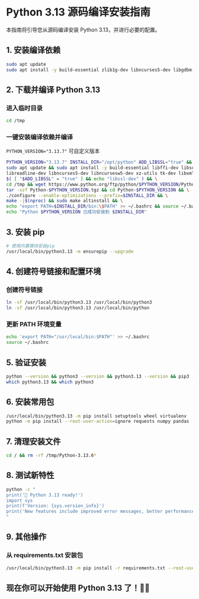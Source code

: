 
# Python 3.13 源码编译安装指南

本指南将引导您从源码编译安装 Python 3.13，并进行必要的配置。


## 1. 安装编译依赖

```bash
sudo apt update
sudo apt install -y build-essential zlib1g-dev libncurses5-dev libgdbm-dev libnss3-dev libssl-dev libreadline-dev libffi-dev libsqlite3-dev wget libbz2-dev
```

## 2. 下载并编译 Python 3.13

### 进入临时目录
```bash
cd /tmp
```

### 一键安装编译依赖并编译
`PYTHON_VERSION="3.13.7"` 可自定义版本
```bash
PYTHON_VERSION="3.13.7" INSTALL_DIR="/opt/python" ADD_LIBSSL="true" && \
sudo apt update && sudo apt install -y build-essential libffi-dev libsqlite3-dev libbz2-dev \
libreadline-dev libncurses5-dev libncursesw5-dev xz-utils tk-dev libxml2-dev libxmlsec1-dev liblzma-dev \
$( [ "$ADD_LIBSSL" = "true" ] && echo "libssl-dev" ) && \
cd /tmp && wget https://www.python.org/ftp/python/$PYTHON_VERSION/Python-$PYTHON_VERSION.tgz && \
tar -xzf Python-$PYTHON_VERSION.tgz && cd Python-$PYTHON_VERSION && \
./configure --enable-optimizations --prefix=$INSTALL_DIR && \
make -j$(nproc) && sudo make altinstall && \
echo "export PATH=$INSTALL_DIR/bin:\$PATH" >> ~/.bashrc && source ~/.bashrc && \
echo "Python $PYTHON_VERSION 已成功安装到 $INSTALL_DIR"
```

## 3. 安装 pip

```bash
# 使用内置模块安装pip
/usr/local/bin/python3.13 -m ensurepip --upgrade
```

## 4. 创建符号链接和配置环境

### 创建符号链接
```bash
ln -sf /usr/local/bin/python3.13 /usr/local/bin/python3
ln -sf /usr/local/bin/python3.13 /usr/local/bin/python
```

### 更新 PATH 环境变量
```bash
echo 'export PATH="/usr/local/bin:$PATH"' >> ~/.bashrc
source ~/.bashrc
```

## 5. 验证安装

```bash
python --version && python3 --version && python3.13 --version && pip3 --version
which python3.13 && which python3
```

## 6. 安装常用包

```bash
/usr/local/bin/python3.13 -m pip install setuptools wheel virtualenv
python -m pip install --root-user-action=ignore requests numpy pandas
```

## 7. 清理安装文件

```bash
cd / && rm -rf /tmp/Python-3.13.6*
```

## 8. 测试新特性

```bash
python -c "
print('🎉 Python 3.13 ready!')
import sys
print(f'Version: {sys.version_info}')
print('New features include improved error messages, better performance, and more!')
"
```

## 9. 其他操作

### 从 requirements.txt 安装包
```bash
/usr/local/bin/python3.13 -m pip install -r requirements.txt --root-user-action=ignore
```

## 现在你可以开始使用 Python 3.13 了！🐍✨
